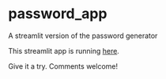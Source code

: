 # password_app
A streamlit version of the password generator

This streamlit app is running <a href="https://mcuocolo-password-app-password-app-psbnq5.streamlit.app/">here</a>.

Give it a try. Comments welcome!
